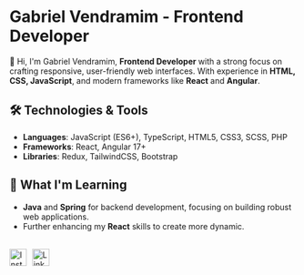 # Gabriel Vendramim - Frontend Developer

👋 Hi, I'm Gabriel Vendramim, **Frontend Developer** with a strong focus on crafting responsive, user-friendly web interfaces. With experience in **HTML, CSS, JavaScript**, and modern frameworks like **React** and **Angular**.

## 🛠️ Technologies & Tools
- **Languages**: JavaScript (ES6+), TypeScript, HTML5, CSS3, SCSS, PHP
- **Frameworks**: React, Angular 17+
- **Libraries**: Redux, TailwindCSS, Bootstrap

## 🌱 What I'm Learning
- **Java** and **Spring** for backend development, focusing on building robust web applications.
- Further enhancing my **React** skills to create more dynamic.

<br>

<div style="display: flex; gap: 10px;">
  <a href="https://instagram.com/gvendramim_" target="_blank" title="Instagram">
    <img src="https://img.shields.io/badge/-Instagram-%23E4405F?style=for-the-badge&logo=instagram&logoColor=white" alt="Instagram" height="30" />
  </a>
  <a href="https://www.linkedin.com/in/gvendramim" target="_blank" title="LinkedIn">
    <img src="https://img.shields.io/badge/-LinkedIn-%230077B5?style=for-the-badge&logo=linkedin&logoColor=white" alt="LinkedIn" height="30" />
  </a>
</div>

##

